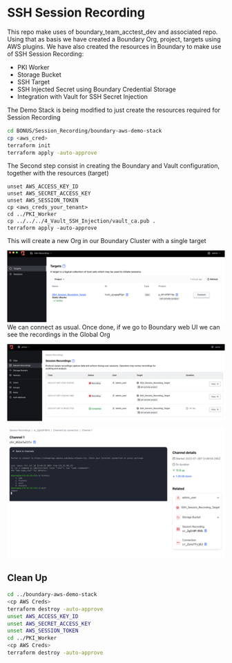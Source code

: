 # SSH Session Recording

This repo make uses of boundary_team_acctest_dev and associated repo. Using that as basis we have created a Boundary Org, project, targets using AWS plugins. We have also created the resources in Boundary to make use of SSH Session Recording:

* PKI Worker
* Storage Bucket
* SSH Target
* SSH Injected Secret using Boundary Credential Storage
* Integration with Vault for SSH Secret Injection

The Demo Stack is being modified to just create the resources required for Session Recording

```bash
cd BONUS/Session_Recording/boundary-aws-demo-stack
cp <aws_cred>
terraform init
terraform apply -auto-approve
```

The Second step consist in creating the Boundary and Vault configuration, together with the resources (target)

```
unset AWS_ACCESS_KEY_ID
unset AWS_SECRET_ACCESS_KEY
unset AWS_SESSION_TOKEN
cp <aws_creds_your_tenant>
cd ../PKI_Worker
cp ../../../4_Vault_SSH_Injection/vault_ca.pub .
terraform apply -auto-approve
```

This will create a new Org in our Boundary Cluster with a single target

![1690551980490](image/README/1690551980490.png)We can connect as usual. Once done, if we go to Boundary web UI we can see the recordings in the Global Org

![1690552088638](image/README/1690552088638.png)

![1690552190385](image/README/1690552190385.png)

## Clean Up

```bash
cd ../boundary-aws-demo-stack
<cp AWS Creds>
terraform destroy -auto-approve
unset AWS_ACCESS_KEY_ID
unset AWS_SECRET_ACCESS_KEY
unset AWS_SESSION_TOKEN
cd ../PKI_Worker
<cp AWS Creds>
terraform destroy -auto-approve
```
